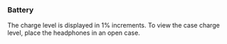 ### Battery

The charge level is displayed in 1% increments. To view the case charge level, place the headphones in an open case.